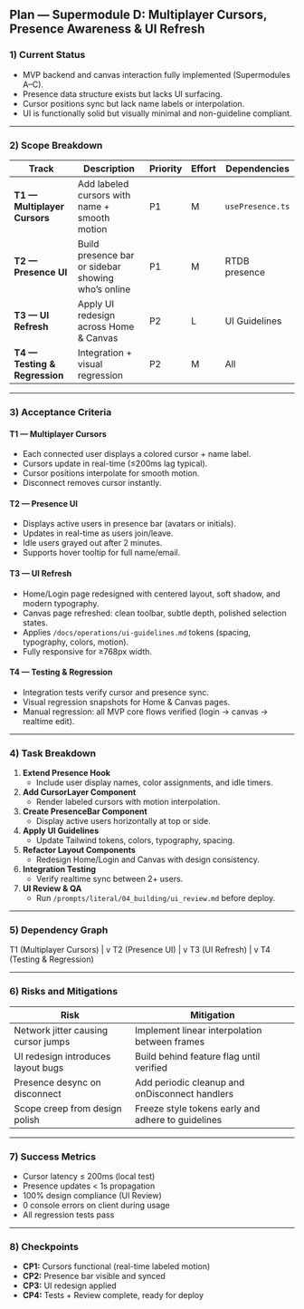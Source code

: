 ## Plan — Supermodule D: Multiplayer Cursors, Presence Awareness & UI Refresh

### 1) Current Status
- MVP backend and canvas interaction fully implemented (Supermodules A–C).
- Presence data structure exists but lacks UI surfacing.
- Cursor positions sync but lack name labels or interpolation.
- UI is functionally solid but visually minimal and non-guideline compliant.

---

### 2) Scope Breakdown

| Track | Description | Priority | Effort | Dependencies |
|---|---|---|---|---|
| **T1 — Multiplayer Cursors** | Add labeled cursors with name + smooth motion | P1 | M | `usePresence.ts` |
| **T2 — Presence UI** | Build presence bar or sidebar showing who’s online | P1 | M | RTDB presence |
| **T3 — UI Refresh** | Apply UI redesign across Home & Canvas | P2 | L | UI Guidelines |
| **T4 — Testing & Regression** | Integration + visual regression | P2 | M | All |

---

### 3) Acceptance Criteria

#### T1 — Multiplayer Cursors
- Each connected user displays a colored cursor + name label.
- Cursors update in real-time (≤200ms lag typical).
- Cursor positions interpolate for smooth motion.
- Disconnect removes cursor instantly.

#### T2 — Presence UI
- Displays active users in presence bar (avatars or initials).
- Updates in real-time as users join/leave.
- Idle users grayed out after 2 minutes.
- Supports hover tooltip for full name/email.

#### T3 — UI Refresh
- Home/Login page redesigned with centered layout, soft shadow, and modern typography.
- Canvas page refreshed: clean toolbar, subtle depth, polished selection states.
- Applies `/docs/operations/ui-guidelines.md` tokens (spacing, typography, colors, motion).
- Fully responsive for ≥768px width.

#### T4 — Testing & Regression
- Integration tests verify cursor and presence sync.
- Visual regression snapshots for Home & Canvas pages.
- Manual regression: all MVP core flows verified (login → canvas → realtime edit).

---

### 4) Task Breakdown
1. **Extend Presence Hook**
   - Include user display names, color assignments, and idle timers.
2. **Add CursorLayer Component**
   - Render labeled cursors with motion interpolation.
3. **Create PresenceBar Component**
   - Display active users horizontally at top or side.
4. **Apply UI Guidelines**
   - Update Tailwind tokens, colors, typography, spacing.
5. **Refactor Layout Components**
   - Redesign Home/Login and Canvas with design consistency.
6. **Integration Testing**
   - Verify realtime sync between 2+ users.
7. **UI Review & QA**
   - Run `/prompts/literal/04_building/ui_review.md` before deploy.

---

### 5) Dependency Graph
T1 (Multiplayer Cursors)
|
v
T2 (Presence UI)
|
v
T3 (UI Refresh)
|
v
T4 (Testing & Regression)

---

### 6) Risks and Mitigations

| Risk | Mitigation |
|---|---|
| Network jitter causing cursor jumps | Implement linear interpolation between frames |
| UI redesign introduces layout bugs | Build behind feature flag until verified |
| Presence desync on disconnect | Add periodic cleanup and onDisconnect handlers |
| Scope creep from design polish | Freeze style tokens early and adhere to guidelines |

---

### 7) Success Metrics
- Cursor latency ≤ 200ms (local test)
- Presence updates < 1s propagation
- 100% design compliance (UI Review)
- 0 console errors on client during usage
- All regression tests pass

---

### 8) Checkpoints
- **CP1:** Cursors functional (real-time labeled motion)
- **CP2:** Presence bar visible and synced
- **CP3:** UI redesign applied
- **CP4:** Tests + Review complete, ready for deploy


